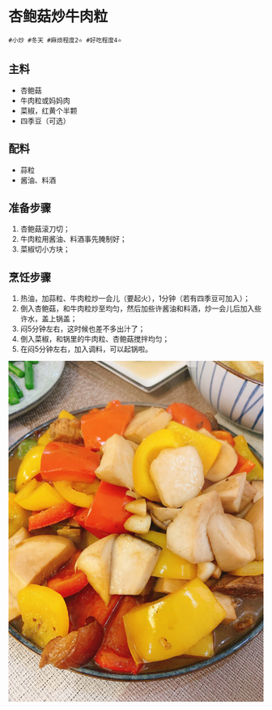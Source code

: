 # 杏鲍菇炒牛肉粒

```
#小炒 #冬天 #麻烦程度2⭐️ #好吃程度4⭐️
```

## 主料

- 杏鲍菇
- 牛肉粒或妈妈肉
- 菜椒，红黄个半颗
- 四季豆（可选）

## 配料

- 蒜粒
- 酱油、料酒

## 准备步骤

1. 杏鲍菇滚刀切；
2. 牛肉粒用酱油、料酒事先腌制好；
3. 菜椒切小方块；

## 烹饪步骤

1. 热油，加蒜粒、牛肉粒炒一会儿（要起火），1分钟（若有四季豆可加入）；
2. 倒入杏鲍菇，和牛肉粒炒至均匀，然后加些许酱油和料酒，炒一会儿后加入些许水，盖上锅盖；
3. 闷5分钟左右，这时候也差不多出汁了；
4. 倒入菜椒，和锅里的牛肉粒、杏鲍菇搅拌均匀；
5. 在闷5分钟左右，加入调料，可以起锅啦。

![](../_images/xinbaogu-niurouli.jpg)

